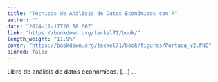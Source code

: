 ```yaml
---
title: "Técnicas de Análisis de Datos Económicos con R"
author: ""
date: "2024-11-17T20:58:06Z"
link: "https://bookdown.org/teckel71/book/"
length_weight: "11.9%"
cover: "https://bookdown.org/teckel71/book/figuras/Portada_v2.PNG"
pinned: false
---
```


Libro de análisis de datos económicos. [...] ...
